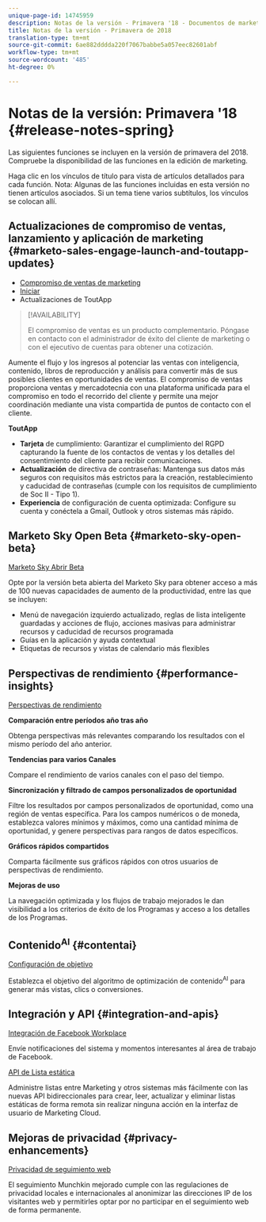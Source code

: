 ```yaml
---
unique-page-id: 14745959
description: Notas de la versión - Primavera '18 - Documentos de marketing - Documentación del producto
title: Notas de la versión - Primavera de 2018
translation-type: tm+mt
source-git-commit: 6ae882dddda220f7067babbe5a057eec82601abf
workflow-type: tm+mt
source-wordcount: '485'
ht-degree: 0%

---
```



# Notas de la versión: Primavera &#39;18 {#release-notes-spring}

Las siguientes funciones se incluyen en la versión de primavera del 2018. Compruebe la disponibilidad de las funciones en la edición de marketing.

Haga clic en los vínculos de título para vista de artículos detallados para cada función. Nota: Algunas de las funciones incluidas en esta versión no tienen artículos asociados. Si un tema tiene varios subtítulos, los vínculos se colocan allí.

## Actualizaciones de compromiso de ventas, lanzamiento y aplicación de marketing {#marketo-sales-engage-launch-and-toutapp-updates}

* [Compromiso de ventas de marketing](/help/marketo/product-docs/marketo-sales-connect/getting-started/sales-connect-overview.md)
* [Iniciar](/help/marketo/product-docs/marketo-sales-connect/getting-started/sales-connect-overview.md)
* Actualizaciones de ToutApp

>[!AVAILABILITY]
>
>El compromiso de ventas es un producto complementario. Póngase en contacto con el administrador de éxito del cliente de marketing o con el ejecutivo de cuentas para obtener una cotización.

Aumente el flujo y los ingresos al potenciar las ventas con inteligencia, contenido, libros de reproducción y análisis para convertir más de sus posibles clientes en oportunidades de ventas. El compromiso de ventas proporciona ventas y mercadotecnia con una plataforma unificada para el compromiso en todo el recorrido del cliente y permite una mejor coordinación mediante una vista compartida de puntos de contacto con el cliente.

**ToutApp**

* **Tarjeta** de cumplimiento: Garantizar el cumplimiento del RGPD capturando la fuente de los contactos de ventas y los detalles del consentimiento del cliente para recibir comunicaciones.
* **Actualización** de directiva de contraseñas: Mantenga sus datos más seguros con requisitos más estrictos para la creación, restablecimiento y caducidad de contraseñas (cumple con los requisitos de cumplimiento de Soc II - Tipo 1).
* **Experiencia** de configuración de cuenta optimizada: Configure su cuenta y conéctela a Gmail, Outlook y otros sistemas más rápido.

## Marketo Sky Open Beta {#marketo-sky-open-beta}

[Marketo Sky Abrir Beta](https://help.marketo.com/hc/en-us)

Opte por la versión beta abierta del Marketo Sky para obtener acceso a más de 100 nuevas capacidades de aumento de la productividad, entre las que se incluyen:

* Menú de navegación izquierdo actualizado, reglas de lista inteligente guardadas y acciones de flujo, acciones masivas para administrar recursos y caducidad de recursos programada
* Guías en la aplicación y ayuda contextual
* Etiquetas de recursos y vistas de calendario más flexibles

## Perspectivas de rendimiento {#performance-insights}

[Perspectivas de rendimiento](/help/marketo/product-docs/reporting/performance-insights/performance-insights-overview.md)

**Comparación entre períodos año tras año**

Obtenga perspectivas más relevantes comparando los resultados con el mismo período del año anterior.

**Tendencias para varios Canales**

Compare el rendimiento de varios canales con el paso del tiempo.

**Sincronización y filtrado de campos personalizados de oportunidad**

Filtre los resultados por campos personalizados de oportunidad, como una región de ventas específica. Para los campos numéricos o de moneda, establezca valores mínimos y máximos, como una cantidad mínima de oportunidad, y genere perspectivas para rangos de datos específicos.

**Gráficos rápidos compartidos**

Comparta fácilmente sus gráficos rápidos con otros usuarios de perspectivas de rendimiento.

**Mejoras de uso**

La navegación optimizada y los flujos de trabajo mejorados le dan visibilidad a los criterios de éxito de los Programas y acceso a los detalles de los Programas.

## Contenido<sup>AI</sup> {#contentai}

[Configuración de objetivo](/help/marketo/product-docs/predictive-content/getting-started/algorithm-goal-settings.md)

Establezca el objetivo del algoritmo de optimización de contenido<sup>AI</sup> para generar más vistas, clics o conversiones.

## Integración y API {#integration-and-apis}

[Integración de Facebook Workplace](/help/marketo/product-docs/administration/additional-integrations/add-workplace-by-facebook-as-a-launchpoint-service.md)

Envíe notificaciones del sistema y momentos interesantes al área de trabajo de Facebook.

[API de Lista estática](https://developers.marketo.com/rest-api/assets/static-lists/)

Administre listas entre Marketing y otros sistemas más fácilmente con las nuevas API bidireccionales para crear, leer, actualizar y eliminar listas estáticas de forma remota sin realizar ninguna acción en la interfaz de usuario de Marketing Cloud.

## Mejoras de privacidad {#privacy-enhancements}

[Privacidad de seguimiento web](https://developers.marketo.com/javascript-api/lead-tracking/)

El seguimiento Munchkin mejorado cumple con las regulaciones de privacidad locales e internacionales al anonimizar las direcciones IP de los visitantes web y permitirles optar por no participar en el seguimiento web de forma permanente.
